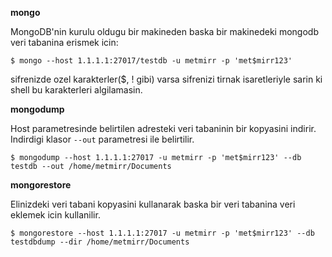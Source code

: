 **mongo**

MongoDB'nin kurulu oldugu bir makineden baska bir makinedeki mongodb veri tabanina erismek icin:

    $ mongo --host 1.1.1.1:27017/testdb -u metmirr -p 'met$mirr123'
 
sifrenizde ozel karakterler($, ! gibi) varsa sifrenizi tirnak isaretleriyle sarin ki shell bu karakterleri algilamasin.

**mongodump**

Host parametresinde belirtilen adresteki veri tabaninin bir kopyasini indirir. Indirdigi klasor `--out` parametresi ile belirtilir.

    $ mongodump --host 1.1.1.1:27017 -u metmirr -p 'met$mirr123' --db testdb --out /home/metmirr/Documents

**mongorestore**

Elinizdeki veri tabani kopyasini kullanarak baska bir veri tabanina veri eklemek icin kullanilir.

    $ mongorestore --host 1.1.1.1:27017 -u metmirr -p 'met$mirr123' --db testdbdump --dir /home/metmirr/Documents
